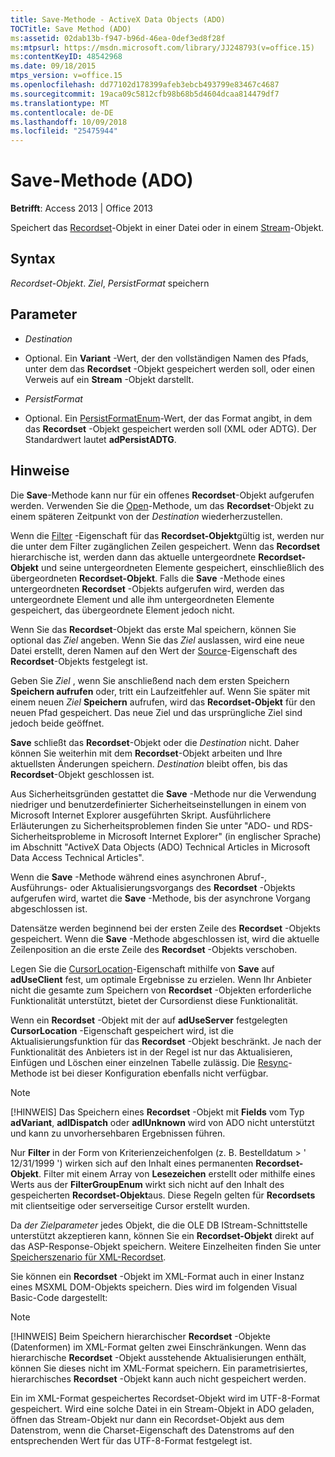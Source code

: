 ```yaml
---
title: Save-Methode - ActiveX Data Objects (ADO)
TOCTitle: Save Method (ADO)
ms:assetid: 02dab13b-f947-b96d-46ea-0def3ed8f28f
ms:mtpsurl: https://msdn.microsoft.com/library/JJ248793(v=office.15)
ms:contentKeyID: 48542968
ms.date: 09/18/2015
mtps_version: v=office.15
ms.openlocfilehash: dd77102d178399afeb3ebcb493799e83467c4687
ms.sourcegitcommit: 19aca09c5812cfb98b68b5d4604dcaa814479df7
ms.translationtype: MT
ms.contentlocale: de-DE
ms.lasthandoff: 10/09/2018
ms.locfileid: "25475944"
---
```

# <a name="save-method-ado"></a>Save-Methode (ADO)


**Betrifft**: Access 2013 | Office 2013

Speichert das [Recordset](recordset-object-ado.md)-Objekt in einer Datei oder in einem [Stream](stream-object-ado.md)-Objekt.

## <a name="syntax"></a>Syntax

*Recordset-Objekt*. *Ziel*, *PersistFormat* speichern

## <a name="parameters"></a>Parameter

  - *Destination*

  - Optional. Ein **Variant** -Wert, der den vollständigen Namen des Pfads, unter dem das **Recordset** -Objekt gespeichert werden soll, oder einen Verweis auf ein **Stream** -Objekt darstellt.

  - *PersistFormat*

  - Optional. Ein [PersistFormatEnum](persistformatenum.md)-Wert, der das Format angibt, in dem das **Recordset** -Objekt gespeichert werden soll (XML oder ADTG). Der Standardwert lautet **adPersistADTG**.

## <a name="remarks"></a>Hinweise

Die **Save**-Methode kann nur für ein offenes **Recordset**-Objekt aufgerufen werden. Verwenden Sie die [Open](open-method-ado-recordset.md)-Methode, um das **Recordset**-Objekt zu einem späteren Zeitpunkt von der *Destination* wiederherzustellen.

Wenn die [Filter](filter-property-ado.md) -Eigenschaft für das **Recordset-Objekt**gültig ist, werden nur die unter dem Filter zugänglichen Zeilen gespeichert. Wenn das **Recordset** hierarchische ist, werden dann das aktuelle untergeordnete **Recordset-Objekt** und seine untergeordneten Elemente gespeichert, einschließlich des übergeordneten **Recordset-Objekt**. Falls die **Save** -Methode eines untergeordneten **Recordset** -Objekts aufgerufen wird, werden das untergeordnete Element und alle ihm untergeordneten Elemente gespeichert, das übergeordnete Element jedoch nicht.

Wenn Sie das **Recordset**-Objekt das erste Mal speichern, können Sie optional das *Ziel* angeben. Wenn Sie das *Ziel* auslassen, wird eine neue Datei erstellt, deren Namen auf den Wert der [Source](source-property-ado-recordset.md)-Eigenschaft des **Recordset**-Objekts festgelegt ist.

Geben Sie *Ziel* , wenn Sie anschließend nach dem ersten Speichern **Speichern aufrufen** oder, tritt ein Laufzeitfehler auf. Wenn Sie später mit einem neuen *Ziel* **Speichern** aufrufen, wird das **Recordset-Objekt** für den neuen Pfad gespeichert. Das neue Ziel und das ursprüngliche Ziel sind jedoch beide geöffnet.

**Save** schließt das **Recordset**-Objekt oder die *Destination* nicht. Daher können Sie weiterhin mit dem **Recordset**-Objekt arbeiten und Ihre aktuellsten Änderungen speichern. *Destination* bleibt offen, bis das **Recordset**-Objekt geschlossen ist.

Aus Sicherheitsgründen gestattet die **Save** -Methode nur die Verwendung niedriger und benutzerdefinierter Sicherheitseinstellungen in einem von Microsoft Internet Explorer ausgeführten Skript. Ausführlichere Erläuterungen zu Sicherheitsproblemen finden Sie unter "ADO- und RDS-Sicherheitsprobleme in Microsoft Internet Explorer" (in englischer Sprache) im Abschnitt "ActiveX Data Objects (ADO) Technical Articles in Microsoft Data Access Technical Articles".

Wenn die **Save** -Methode während eines asynchronen Abruf-, Ausführungs- oder Aktualisierungsvorgangs des **Recordset** -Objekts aufgerufen wird, wartet die **Save** -Methode, bis der asynchrone Vorgang abgeschlossen ist.

Datensätze werden beginnend bei der ersten Zeile des **Recordset** -Objekts gespeichert. Wenn die **Save** -Methode abgeschlossen ist, wird die aktuelle Zeilenposition an die erste Zeile des **Recordset** -Objekts verschoben.

Legen Sie die [CursorLocation](cursorlocation-property-ado.md)-Eigenschaft mithilfe von **Save** auf **adUseClient** fest, um optimale Ergebnisse zu erzielen. Wenn Ihr Anbieter nicht die gesamte zum Speichern von **Recordset** -Objekten erforderliche Funktionalität unterstützt, bietet der Cursordienst diese Funktionalität.

Wenn ein **Recordset** -Objekt mit der auf **adUseServer** festgelegten **CursorLocation** -Eigenschaft gespeichert wird, ist die Aktualisierungsfunktion für das **Recordset** -Objekt beschränkt. Je nach der Funktionalität des Anbieters ist in der Regel ist nur das Aktualisieren, Einfügen und Löschen einer einzelnen Tabelle zulässig. Die [Resync](resync-method-ado.md)-Methode ist bei dieser Konfiguration ebenfalls nicht verfügbar.


> [!NOTE]
> <P>[!HINWEIS] Das Speichern eines <STRONG>Recordset</STRONG> -Objekt mit <STRONG>Fields</STRONG> vom Typ <STRONG>adVariant</STRONG>, <STRONG>adIDispatch</STRONG> oder <STRONG>adIUnknown</STRONG> wird von ADO nicht unterstützt und kann zu unvorhersehbaren Ergebnissen führen.</P>



Nur **Filter** in der Form von Kriterienzeichenfolgen (z. B. Bestelldatum \> ' 12/31/1999 ') wirken sich auf den Inhalt eines permanenten **Recordset-Objekt**. Filter mit einem Array von **Lesezeichen** erstellt oder mithilfe eines Werts aus der **FilterGroupEnum** wirkt sich nicht auf den Inhalt des gespeicherten **Recordset-Objekt**aus. Diese Regeln gelten für **Recordsets** mit clientseitige oder serverseitige Cursor erstellt wurden.

Da *der Zielparameter* jedes Objekt, die die OLE DB IStream-Schnittstelle unterstützt akzeptieren kann, können Sie ein **Recordset-Objekt** direkt auf das ASP-Response-Objekt speichern. Weitere Einzelheiten finden Sie unter [Speicherszenario für XML-Recordset](xml-recordset-persistence-scenario.md).

Sie können ein **Recordset** -Objekt im XML-Format auch in einer Instanz eines MSXML DOM-Objekts speichern. Dies wird im folgenden Visual Basic-Code dargestellt:


> [!NOTE]
> <P>[!HINWEIS] Beim Speichern hierarchischer <STRONG>Recordset</STRONG> -Objekte (Datenformen) im XML-Format gelten zwei Einschränkungen. Wenn das hierarchische <STRONG>Recordset</STRONG> -Objekt ausstehende Aktualisierungen enthält, können Sie dieses nicht im XML-Format speichern. Ein parametrisiertes, hierarchisches <STRONG>Recordset</STRONG> -Objekt kann auch nicht gespeichert werden.</P>



Ein im XML-Format gespeichertes Recordset-Objekt wird im UTF-8-Format gespeichert. Wird eine solche Datei in ein Stream-Objekt in ADO geladen, öffnen das Stream-Objekt nur dann ein Recordset-Objekt aus dem Datenstrom, wenn die Charset-Eigenschaft des Datenstroms auf den entsprechenden Wert für das UTF-8-Format festgelegt ist.

